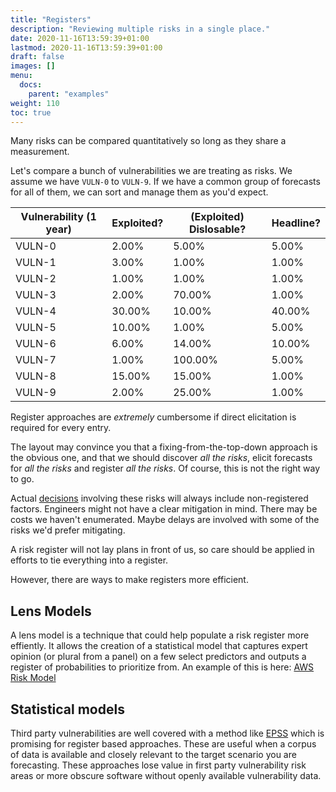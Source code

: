 ```yaml
---
title: "Registers"
description: "Reviewing multiple risks in a single place."
date: 2020-11-16T13:59:39+01:00
lastmod: 2020-11-16T13:59:39+01:00
draft: false
images: []
menu:
  docs:
    parent: "examples"
weight: 110
toc: true
---
```


Many risks can be compared quantitatively so long as they share a measurement.

Let's compare a bunch of vulnerabilities we are treating as risks. We assume we have `VULN-0` to `VULN-9`. If we have a common group of forecasts for all of them, we can sort and manage them as you'd expect.

|  Vulnerability (1 year)      | Exploited? | (Exploited) Dislosable? | Headline? |
| ------ | ---------------------- | ------------------------------- | ------------------------------- |
| VULN-0 | 2.00%                  | 5.00%                           | 5.00%                           |
| VULN-1 | 3.00%                  | 1.00%                           | 1.00%                           |
| VULN-2 | 1.00%                  | 1.00%                           | 1.00%                           |
| VULN-3 | 2.00%                  | 70.00%                          | 1.00%                           |
| VULN-4 | 30.00%                 | 10.00%                          | 40.00%                          |
| VULN-5 | 10.00%                 | 1.00%                           | 5.00%                           |
| VULN-6 | 6.00%                  | 14.00%                          | 10.00%                          |
| VULN-7 | 1.00%                  | 100.00%                         | 5.00%                           |
| VULN-8 | 15.00%                 | 15.00%                          | 1.00%                           |
| VULN-9 | 2.00%                  | 25.00%                          | 1.00%                           |

Register approaches are _extremely_ cumbersome if direct elicitation is required for every entry. 

The layout may convince you that a fixing-from-the-top-down approach is the obvious one, and that we should discover _all the risks_, elicit forecasts for _all the risks_ and register _all the risks_. Of course, this is not the right way to go.

Actual [decisions](/docs/intro/decisions) involving these risks will always include non-registered factors. Engineers might not have a clear mitigation in mind. There may be costs we haven't enumerated. Maybe delays are involved with some of the risks we'd prefer mitigating.

A risk register will not lay plans in front of us, so care should be applied in efforts to tie everything into a register.

However, there are ways to make registers more efficient.

## Lens Models
A lens model is a technique that could help populate a risk register more effiently. It allows the creation of a statistical model that captures expert opinion (or plural from a panel) on a few select predictors and outputs a register of probabilities to prioritize from. An example of this is here: [AWS Risk Model](https://magoo.github.io/model-risk-aws/)


## Statistical models 

Third party vulnerabilities are well covered with a method like [EPSS](https://www.kennaresearch.com/tools/epss-calculator/) which is promising for register based approaches. These are useful when a corpus of data is available and closely relevant to the target scenario you are forecasting. These approaches lose value in first party vulnerability risk areas or more obscure software without openly available vulnerability data.
